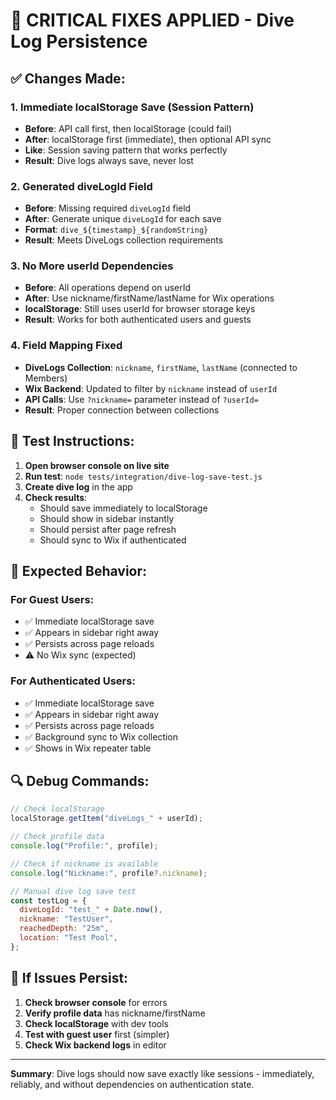 # 🎯 CRITICAL FIXES APPLIED - Dive Log Persistence

## ✅ Changes Made:

### 1. **Immediate localStorage Save (Session Pattern)**

- **Before**: API call first, then localStorage (could fail)
- **After**: localStorage first (immediate), then optional API sync
- **Like**: Session saving pattern that works perfectly
- **Result**: Dive logs always save, never lost

### 2. **Generated diveLogId Field**

- **Before**: Missing required `diveLogId` field
- **After**: Generate unique `diveLogId` for each save
- **Format**: `dive_${timestamp}_${randomString}`
- **Result**: Meets DiveLogs collection requirements

### 3. **No More userId Dependencies**

- **Before**: All operations depend on userId
- **After**: Use nickname/firstName/lastName for Wix operations
- **localStorage**: Still uses userId for browser storage keys
- **Result**: Works for both authenticated users and guests

### 4. **Field Mapping Fixed**

- **DiveLogs Collection**: `nickname`, `firstName`, `lastName` (connected to Members)
- **Wix Backend**: Updated to filter by `nickname` instead of `userId`
- **API Calls**: Use `?nickname=` parameter instead of `?userId=`
- **Result**: Proper connection between collections

## 🧪 Test Instructions:

1. **Open browser console on live site**
2. **Run test**: `node tests/integration/dive-log-save-test.js`
3. **Create dive log** in the app
4. **Check results**:
   - Should save immediately to localStorage
   - Should show in sidebar instantly
   - Should persist after page refresh
   - Should sync to Wix if authenticated

## 🎯 Expected Behavior:

### For Guest Users:

- ✅ Immediate localStorage save
- ✅ Appears in sidebar right away
- ✅ Persists across page reloads
- ⚠️ No Wix sync (expected)

### For Authenticated Users:

- ✅ Immediate localStorage save
- ✅ Appears in sidebar right away
- ✅ Persists across page reloads
- ✅ Background sync to Wix collection
- ✅ Shows in Wix repeater table

## 🔍 Debug Commands:

```javascript
// Check localStorage
localStorage.getItem("diveLogs_" + userId);

// Check profile data
console.log("Profile:", profile);

// Check if nickname is available
console.log("Nickname:", profile?.nickname);

// Manual dive log save test
const testLog = {
  diveLogId: "test_" + Date.now(),
  nickname: "TestUser",
  reachedDepth: "25m",
  location: "Test Pool",
};
```

## 🚨 If Issues Persist:

1. **Check browser console** for errors
2. **Verify profile data** has nickname/firstName
3. **Check localStorage** with dev tools
4. **Test with guest user** first (simpler)
5. **Check Wix backend logs** in editor

---

**Summary**: Dive logs should now save exactly like sessions - immediately, reliably, and without dependencies on authentication state.

